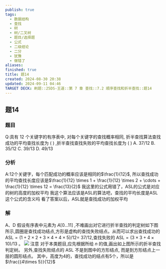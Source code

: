 ```yaml
---
publish: true
tags:
  - 数据结构
  - 查找
  - 树
  - 树/二叉树
  - 题目/选择题
  - 公式
  - 二级结论
  - 二分
  - 犹豫
  - 做错了
aliases: 
finished: true
title: 题14
created: 2024-08-30 20:38
updated: 2024-09-11 04:46
TARGET DECK: 刷题::25DS-王道::第 7 章 查找::7.2 顺序查找和折半查找::题14
---
```

## 题14
### 题目
Q:具有 12 个关键字的有序表中, 对每个关键字的查找概率相同, 折半查找算法查找成功的平均查找长度为 ( ) ,折半查找查找失败的平均查找长度为 ( )
A. ${37}/{12}$ 
B. ${35}/{12}$ 
C. ${39}/{13}$ 
D. ${49}/{13}$
### 分析
A:12个关键字，每个匹配成功的概率应该是相同的$\frac{1}{12}$, 所以查找成功的平均查找长度应该是$\frac{1}{12} \times 1 + \frac{1}{12} \times 2 + \cdots + \frac{1}{12} \times 12 = \frac{13}{2}$
我这里的公式用错了，ASL的公式是对应的树的高度的加权平均
我这个算法应该是ASL的算法吧，查找的平均长度是ASL这个公式的含义吗
看了答案以后，ASL就是查找成功的加权平均
### 解
A、D
假设有序表中元素为 $A\left\lbrack  {0\ldots {11}}\right\rbrack$ ,不难画出对它进行折半查找的判定树如下图所示,圆圈是查找成功结点,方形是虚构的查找失败结点。从而可以求出查找成功的 $\mathrm{{ASL}} = \left( {1 + 2 \times  2 + 3 \times  4 + 4 \times  5}\right) /{12} =$ 37/12,查找失败的 $\mathrm{{ASL}} = \left( {3 \times  3 + 4 \times  {10}}\right) /{13}$ 。
![](https://img.hwenyi.live/202409101830314.webp)
注意
对于本类题目,应先根据所给 $n$ 的值,画出如上图所示的折半查找判定树。
另外,查找失败结点的 ASL 不是到图中的方形结点, 而是到方形结点上一层的圆形结点。
其中，高度为4的，查找成功的结点有5个，所以是$\frac{{4\times 5}}{12}$
<!--ID: 1726632849710-->


